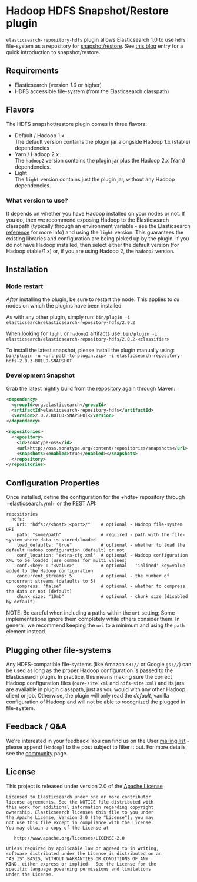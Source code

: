 # Hadoop HDFS Snapshot/Restore plugin

`elasticsearch-repository-hdfs` plugin allows Elasticsearch 1.0 to use `hdfs` file-system as a repository for [snapshot/restore](http://www.elasticsearch.org/guide/en/elasticsearch/reference/master/modules-snapshots.html). See [this blog](http://www.elasticsearch.org/blog/introducing-snapshot-restore/) entry for a quick introduction to snapshot/restore.

## Requirements
- Elasticsearch (version *1.0* or higher)
- HDFS accessible file-system (from the Elasticsearch classpath)

## Flavors
The HDFS snapshot/restore plugin comes in three flavors:

* Default / Hadoop 1.x  
The default version contains the plugin jar alongside Hadoop 1.x (stable) dependencies
* Yarn / Hadoop 2.x  
The `hadoop2` version contains the plugin jar plus the Hadoop 2.x (Yarn) dependencies.
* Light  
The `light` version contains just the plugin jar, without any Hadoop dependencies.

### What version to use?
It depends on whether you have Hadoop installed on your nodes or not. If you do, then we recommend exposing Hadoop to the Elasticsearch classpath (typically through an environment variable - see the Elasticsearch [reference](http://www.elasticsearch.org/guide/en/elasticsearch/reference/1.x/setup-configuration.html0) for more info) and using the `light` version. This guarantees the existing libraries and configuration are being picked up by the plugin.
If you do not have Hadoop installed, then select either the default version (for Hadoop stable/1.x) or, if you are using Hadoop 2, the `hadoop2` version.

## Installation

### Node restart
_After_ installing the plugin, be sure to restart the node. This applies to _all_ nodes on which the plugins have been installed.

As with any other plugin, simply run:
`bin/plugin -i elasticsearch/elasticsearch-repository-hdfs/2.0.2`

When looking for `light` or `hadoop2` artifacts use:
`bin/plugin -i elasticsearch/elasticsearch-repository-hdfs/2.0.2-<classifier>`

To install the latest snapshot, please install the plugin manually using:
`bin/plugin -u <url-path-to-plugin.zip> -i elasticsearch-repository-hdfs-2.0.3-BUILD-SNAPSHOT`

### Development Snapshot
Grab the latest nightly build from the [repository](http://oss.sonatype.org/content/repositories/snapshots/org/elasticsearch/elasticsearch-repository-hdfs/) again through Maven:

```xml
<dependency>
  <groupId>org.elasticsearch</groupId>
  <artifactId>elasticsearch-repository-hdfs</artifactId>
  <version>2.0.2.BUILD-SNAPSHOT</version>
</dependency>
```

```xml
<repositories>
  <repository>
    <id>sonatype-oss</id>
    <url>http://oss.sonatype.org/content/repositories/snapshots</url>
    <snapshots><enabled>true</enabled></snapshots>
  </repository>
</repositories>
```

## Configuration Properties

Once installed, define the configuration for the +hdfs+ repository through +elasticsearch.yml+ or the REST API:

```
repositories
  hdfs:
    uri: "hdfs://<host>:<port>/"    # optional - Hadoop file-system URI
    path: "some/path"               # required - path with the file-system where data is stored/loaded
    load_defaults: "true"           # optional - whether to load the default Hadoop configuration (default) or not
    conf_location: "extra-cfg.xml"  # optional - Hadoop configuration XML to be loaded (use commas for multi values)
    conf.<key> : "<value>"          # optional - 'inlined' key=value added to the Hadoop configuration
    concurrent_streams: 5           # optional - the number of concurrent streams (defaults to 5)
    compress: "false"               # optional - whether to compress the data or not (default)
    chunk_size: "10mb"              # optional - chunk size (disabled by default)
```

NOTE: Be careful when including a paths within the `uri` setting; Some implementations ignore them completely while others consider them. In general, we recommend keeping the `uri` to a minimum and using the `path` element
instead.

## Plugging other file-systems

Any HDFS-compatible file-systems (like Amazon `s3://` or Google `gs://`) can be used as long as the proper Hadoop configuration is passed to the Elasticsearch plugin. In practice, this means making sure the correct Hadoop configuration files (`core-site.xml` and `hdfs-site.xml`) and its jars are available in plugin classpath, just as you would with any other Hadoop client or job.
Otherwise, the plugin will only read the _default_, vanilla configuration of Hadoop and will not be able to recognized the plugged in file-system.

## Feedback / Q&A
We're interested in your feedback! You can find us on the User [mailing list](https://groups.google.com/forum/?fromgroups#!forum/elasticsearch) - please append `[Hadoop]` to the post subject to filter it out. For more details, see the [community](http://www.elasticsearch.org/community/) page.

## License
This project is released under version 2.0 of the [Apache License](http://www.apache.org/licenses/LICENSE-2.0)

```
Licensed to Elasticsearch under one or more contributor
license agreements. See the NOTICE file distributed with
this work for additional information regarding copyright
ownership. Elasticsearch licenses this file to you under
the Apache License, Version 2.0 (the "License"); you may
not use this file except in compliance with the License.
You may obtain a copy of the License at
 
   http://www.apache.org/licenses/LICENSE-2.0
 
Unless required by applicable law or agreed to in writing,
software distributed under the License is distributed on an
"AS IS" BASIS, WITHOUT WARRANTIES OR CONDITIONS OF ANY
KIND, either express or implied.  See the License for the
specific language governing permissions and limitations
under the License.
```